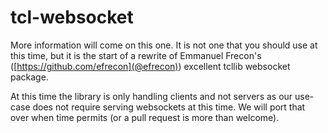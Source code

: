 # tcl-websocket

More information will come on this one.  It is not one that you should
use at this time, but it is the start of a rewrite of Emmanuel Frecon's
([https://github.com/efrecon](@efrecon)) excellent tcllib websocket package.  

At this time the library is only handling clients and not servers as
our use-case does not require serving websockets at this time.  We will
port that over when time permits (or a pull request is more than welcome).
